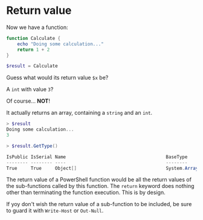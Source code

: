# Return value

Now we have a function:

``` powershell
function Calculate {
    echo "Doing some calculation..."
    return 1 + 2
}

$result = Calculate
```

Guess what would its return value `$x` be? 

A `int` with value `3`?

Of course... **NOT**!

It actually returns an array, containing a `string` and an `int`.

```powershell
> $result
Doing some calculation...
3

> $result.GetType()

IsPublic IsSerial Name                                     BaseType
-------- -------- ----                                     --------
True     True     Object[]                                 System.Array
```

The return value of a PowerShell function would be all the return values of the sub-functions called by this function. The `return` keyword does nothing other than terminating the function execution. This is by design.

If yoy don't wish the return value of a sub-function to be included, be sure to guard it with `Write-Host` or `Out-Null`.
